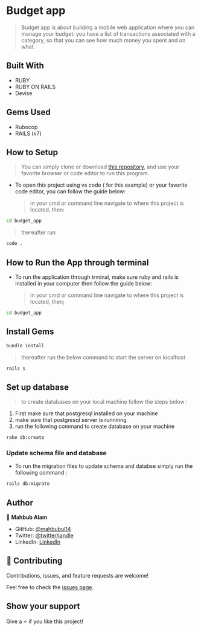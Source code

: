 # Budget app

> Budget app is about building a mobile web application where you can manage your budget: you have a list of transactions associated with a category, so that you can see how much money you spent and on what.


## Built With

- RUBY
- RUBY ON RAILS
- Devise

## Gems Used

- Rubocop
- RAILS (v7)

## How to Setup

> You can simply clone or download [this repository](https://github.com/mahbubul14/budget_app.git), and use your favorite browser or code editor to run this program.

- To open this project using vs code ( for this example) or your favorite code editor, you can follow the guide below:
  > in your cmd or command line navigate to where this project is located, then:

```bash
cd budget_app
```

> thereafter run

```bash
code .
```

## How to Run the App through terminal

- To run the application through trminal, make sure ruby and rails is installed in your computer then follow the guide below:
  > in your cmd or command line navigate to where this project is located, then;

```cmd
cd budget_app
```

## Install Gems


```bash
bundle install
```

> thereafter run the below command to start the server on localhost

```bash
rails s 
```
## Set up database
> to create databases on your local machine follow the steps below :
1. First make sure that postgresql installed on your machine
2. make sure that postgresql server is runninng 
3. run the following command to create database on your machine
  ```bash
  rake db:create
  ```
  ### Update schema file and database
  - To run the migration files to update schema and databse simply run the following command :
  ```bash
  rails db:migrate
  ```

## Author

👤 **Mahbub Alam**

- GitHub: [@mahbubul14](https://github.com/mahbubul14)
- Twitter: [@twitterhandle](https://twitter.com/mahbubul_14)
- LinkedIn: [LinkedIn](https://www.linkedin.com/in/mahbubul14/)

## 🤝 Contributing

Contributions, issues, and feature requests are welcome!

Feel free to check the [issues page](../../issues/).

## Show your support

Give a ⭐️ if you like this project!
